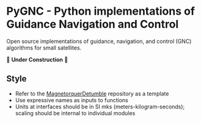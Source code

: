 # PyGNC - Python implementations of Guidance Navigation and Control

Open source implementations of guidance, navigation, and control (GNC) algorithms for small satellites. 

🚧 **Under Construction** 🚧


## Style
* Refer to the [MagnetorquerDetumble](https://github.com/PyGNC/MagnetorquerDetumble) repository as a template
* Use expressive names as inputs to functions
* Units at interfaces should be in SI mks (meters-kilogram-seconds); scaling should be internal to individual modules

